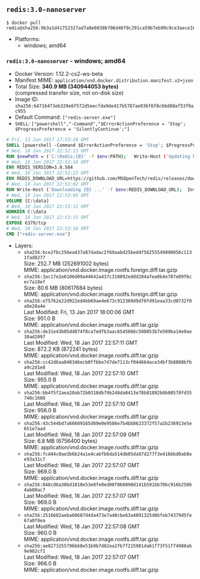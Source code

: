 ## `redis:3.0-nanoserver`

```console
$ docker pull redis@sha256:9b3a1d41752327ad7a8e6038b706d46f0c291ca59b7eb99c9ce3aece167736ba
```

-	Platforms:
	-	windows; amd64

### `redis:3.0-nanoserver` - windows; amd64

-	Docker Version: 1.12.2-cs2-ws-beta
-	Manifest MIME: `application/vnd.docker.distribution.manifest.v2+json`
-	Total Size: **340.9 MB (340944053 bytes)**  
	(compressed transfer size, not on-disk size)
-	Image ID: `sha256:64716473eb329e6f572d5eecfda9de417b5787ae036f6f8c66d00af53f9ac955`
-	Default Command: `["redis-server.exe"]`
-	`SHELL`: `["powershell","-Command","$ErrorActionPreference = 'Stop'; $ProgressPreference = 'SilentlyContinue';"]`

```dockerfile
# Fri, 13 Jan 2017 17:53:28 GMT
SHELL [powershell -Command $ErrorActionPreference = 'Stop'; $ProgressPreference = 'SilentlyContinue';]
# Wed, 18 Jan 2017 22:52:13 GMT
RUN $newPath = ('C:\Redis;{0}' -f $env:PATH); 	Write-Host ('Updating PATH: {0}' -f $newPath); 	setx /M PATH $newPath;
# Wed, 18 Jan 2017 22:52:16 GMT
ENV REDIS_VERSION=3.0.504
# Wed, 18 Jan 2017 22:52:22 GMT
ENV REDIS_DOWNLOAD_URL=https://github.com/MSOpenTech/redis/releases/download/win-3.0.504/Redis-x64-3.0.504.zip
# Wed, 18 Jan 2017 22:53:02 GMT
RUN Write-Host ('Downloading {0} ...' -f $env:REDIS_DOWNLOAD_URL); 	Invoke-WebRequest -Uri $env:REDIS_DOWNLOAD_URL -OutFile 'redis.zip'; 		Write-Host 'Expanding ...'; 	Expand-Archive redis.zip -DestinationPath C:\Redis; 		Write-Host 'Verifying install ("redis-server --version") ...'; 	redis-server --version; 		Write-Host 'Removing ...'; 	Remove-Item redis.zip -Force
# Wed, 18 Jan 2017 22:53:05 GMT
VOLUME [C:\data]
# Wed, 18 Jan 2017 22:53:12 GMT
WORKDIR C:\data
# Wed, 18 Jan 2017 22:53:15 GMT
EXPOSE 6379/tcp
# Wed, 18 Jan 2017 22:53:18 GMT
CMD ["redis-server.exe"]
```

-	Layers:
	-	`sha256:bce2fbc256ea437a87dadac2f69aabd25bed4f56255549090056c1131fad0277`  
		Size: 252.7 MB (252691002 bytes)  
		MIME: application/vnd.docker.image.rootfs.foreign.diff.tar.gzip
	-	`sha256:3ac17e2e6106d09a44642a437c318092eddd284afea0b4e707e89f6cec7a18ef`  
		Size: 80.6 MB (80617684 bytes)  
		MIME: application/vnd.docker.image.rootfs.foreign.diff.tar.gzip
	-	`sha256:e75762e22d922ed4bb69ae4e673c912389d9d70fd91eaa33cd0732f0a8e28a4e`  
		Last Modified: Fri, 13 Jan 2017 18:00:06 GMT  
		Size: 951.0 B  
		MIME: application/vnd.docker.image.rootfs.diff.tar.gzip
	-	`sha256:de31e43b05dd874f8ca7edfb3aac6545866c500853b7e509ba14e9ae38ad2097`  
		Last Modified: Wed, 18 Jan 2017 22:57:11 GMT  
		Size: 872.2 KB (872241 bytes)  
		MIME: application/vnd.docker.image.rootfs.diff.tar.gzip
	-	`sha256:cc42d6aa048346ecb0ffbbe7d7de7113cf044664ace34bf3b8808bfba9c2d1e0`  
		Last Modified: Wed, 18 Jan 2017 22:57:10 GMT  
		Size: 955.0 B  
		MIME: application/vnd.docker.image.rootfs.diff.tar.gzip
	-	`sha256:bb4f5f2aea20ab72b0318db79b248da0413e78b81892b8b00570fd35740c1608`  
		Last Modified: Wed, 18 Jan 2017 22:57:10 GMT  
		Size: 956.0 B  
		MIME: application/vnd.docker.image.rootfs.diff.tar.gzip
	-	`sha256:43c544bd7a66689165d89e0e9586e7b4bb8623372f57a2b236913e5e651e7aad`  
		Last Modified: Wed, 18 Jan 2017 22:57:09 GMT  
		Size: 6.8 MB (6756400 bytes)  
		MIME: application/vnd.docker.image.rootfs.diff.tar.gzip
	-	`sha256:fcd44c0ae3b6b24a1e4cabfb6da514db05da87d277f3e416bbd0ab8ee93a31c7`  
		Last Modified: Wed, 18 Jan 2017 22:57:07 GMT  
		Size: 969.0 B  
		MIME: application/vnd.docker.image.rootfs.diff.tar.gzip
	-	`sha256:848cd6a30bd1810e53e8fe0ed08f060890d141b591bb70bc916b25064ab00ac7`  
		Last Modified: Wed, 18 Jan 2017 22:57:07 GMT  
		Size: 969.0 B  
		MIME: application/vnd.docker.image.rootfs.diff.tar.gzip
	-	`sha256:2516602aeba60687d4da473e7a48cbe63a4091325d8bfeb74379d5fe67a0f8ea`  
		Last Modified: Wed, 18 Jan 2017 22:57:08 GMT  
		Size: 960.0 B  
		MIME: application/vnd.docker.image.rootfs.diff.tar.gzip
	-	`sha256:ae0273255796b68e51b9b7d82ea2fb7f215981da61f73f51f74988ab9e982cf1`  
		Last Modified: Wed, 18 Jan 2017 22:57:07 GMT  
		Size: 966.0 B  
		MIME: application/vnd.docker.image.rootfs.diff.tar.gzip
